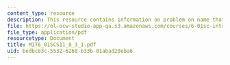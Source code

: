```yaml
---
content_type: resource
description: This resource contains information on problem on name that node.
file: https://ol-ocw-studio-app-qa.s3.amazonaws.com/courses/6-01sc-introduction-to-electrical-engineering-and-computer-science-i-spring-2011/bedbc83c55326268b33b01abad20eba6_MIT6_01SCS11_8_3_1.pdf
file_type: application/pdf
resourcetype: Document
title: MIT6_01SCS11_8_3_1.pdf
uid: bedbc83c-5532-6268-b33b-01abad20eba6
---
```

